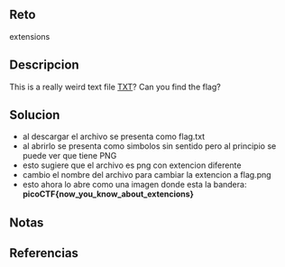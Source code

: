 
## Reto
 extensions

## Descripcion
This is a really weird text file [TXT](https://jupiter.challenges.picoctf.org/static/e7e5d188621ee705ceeb0452525412ef/flag.txt)? Can you find the flag?

## Solucion
- al descargar el archivo se presenta como flag.txt
- al abrirlo se presenta como simbolos sin sentido pero al principio se puede ver que tiene PNG
- esto sugiere que el archivo es png con extencion diferente
- cambio el nombre del archivo para cambiar la extencion a flag.png
- esto ahora lo abre como una imagen donde esta la bandera: **picoCTF{now_you_know_about_extencions}**

## Notas

## Referencias

